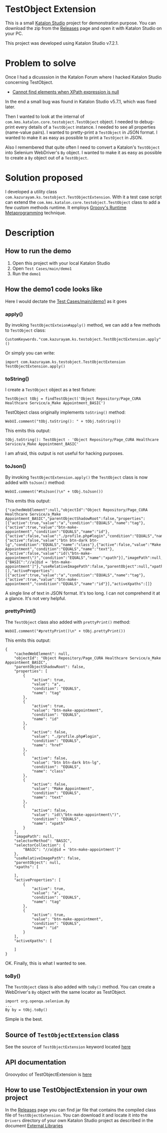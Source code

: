 TestObject Extension
====

This is a small [Katalon Studio](https://www.katalon.com/) project for demonstration purpose.
You can download the zip from the [Releases](https://github.com/kazurayam/TestObjectExtension/releases) page
and open it with Katalon Studio on your PC.

This project was developed using Katalon Studio v7.2.1.

# Problem to solve

Once I had a dicusssion in the Katalon Forum where I hacked Katalon Studio concerning TestObject.

- [Cannot find elements when XPath expression is null](https://forum.katalon.com/t/cannot-find-elements-when-xpath-expression-is-null/13840)

In the end a small bug was found in Katalon Studio v5.7.1, which was fixed later.

Then I wanted to look at the internal of `com.kms.katalon.core.testobject.TestObject` object.
I needed to debug-print every details of a `TestObject` instance.
I needed to see all properties (name-value pairs).
I wanted to pretty-print a `TestObject` in JSON format.
I wanted to make it as easy as possible to print a `TestOject` in JSON.

Also I remembered that quite often I need to convert a Katalon's `TestObject` into Selenium WebDriver's `By` object.
I wanted to make it as easy as possible to create a `By` object out of a `TestObject`.

# Solution proposed

I developed a utility class `com.kazurayam.ks.testobject.TestObjectExtension`.
With it a test case script can extend the `com.kms.katalon.core.testobject.TestObject` class to add a few custom methods runtime.
It employs [Groovy's Runtime Metaprogramming](https://groovy-lang.org/metaprogramming.html) technique.



# Description

## How to run the demo

1. Open this project with your local Katalon Studio
2. Open `Test Cases/main/demo1`
3. Run the `demo1`



## How the demo1 code looks like

Here I would dectate the [Test Cases/main/demo1](Scripts/main/demo1/Script1584390825818.groovy) as it goes


### apply()

By invoking `TestObjectExteion#apply()` method, we can add a few methods to `TestObject` class:
```
CustomKeywords."com.kazurayam.ks.testobject.TestObjectExtension.apply"()
```

Or simply you can write:
```
import com.kazurayam.ks.testobject.TestObjectExtension
TestObjectExtension.apply()
```

### toString()

I create a `TestObject` object as a test fixture:
```
TestObject tObj = findTestObject('Object Repository/Page_CURA Healthcare Service/a_Make Appointment_BASIC')
```

TestObject class originally implements `toString()` method:
```
WebUI.comment("tObj.toString(): " + tObj.toString())
```
This emits this output:
```
tObj.toString(): TestObject - 'Object Repository/Page_CURA Healthcare Service/a_Make Appointment_BASIC'
```

I am afraid, this output is not useful for hacking purposes.

### toJson()

By invoking `TestObjectExtension.apply()` the `TestObject` class is now added with `toJson()` method:

```
WebUI.comment("#toJson()\n" + tObj.toJson())
```
This emits this output:
```
{"cachedWebElement":null,"objectId":"Object Repository/Page_CURA Healthcare Service/a_Make Appointment_BASIC","parentObjectShadowRoot":false,"properties":[{"active":true,"value":"a","condition":"EQUALS","name":"tag"},{"active":true,"value":"btn-make-appointment","condition":"EQUALS","name":"id"},{"active":false,"value":"./profile.php#login","condition":"EQUALS","name":"href"},{"active":false,"value":"btn btn-dark btn-lg","condition":"EQUALS","name":"class"},{"active":false,"value":"Make Appointment","condition":"EQUALS","name":"text"},{"active":false,"value":"id(\"btn-make-appointment\")","condition":"EQUALS","name":"xpath"}],"imagePath":null,"selectorMethod":"BASIC","selectorCollection":{"BASIC":"//a[@id = 'btn-make-appointment']"},"useRelativeImagePath":false,"parentObject":null,"xpaths":[],"activeProperties":[{"active":true,"value":"a","condition":"EQUALS","name":"tag"},{"active":true,"value":"btn-make-appointment","condition":"EQUALS","name":"id"}],"activeXpaths":[]}
```

A single line of text in JSON format. It's too long. I can not comprehend it at a glance. It's not very helpful.

### prettyPrint()

The `TestObject` class also added with `prettyPrint()` method:
```
WebUI.comment("#prettyPrint()\n" + tObj.prettyPrint())
```
This emits this output:
```
{
    "cachedWebElement": null,
    "objectId": "Object Repository/Page_CURA Healthcare Service/a_Make Appointment_BASIC",
    "parentObjectShadowRoot": false,
    "properties": [
        {
            "active": true,
            "value": "a",
            "condition": "EQUALS",
            "name": "tag"
        },
        {
            "active": true,
            "value": "btn-make-appointment",
            "condition": "EQUALS",
            "name": "id"
        },
        {
            "active": false,
            "value": "./profile.php#login",
            "condition": "EQUALS",
            "name": "href"
        },
        {
            "active": false,
            "value": "btn btn-dark btn-lg",
            "condition": "EQUALS",
            "name": "class"
        },
        {
            "active": false,
            "value": "Make Appointment",
            "condition": "EQUALS",
            "name": "text"
        },
        {
            "active": false,
            "value": "id(\"btn-make-appointment\")",
            "condition": "EQUALS",
            "name": "xpath"
        }
    ],
    "imagePath": null,
    "selectorMethod": "BASIC",
    "selectorCollection": {
        "BASIC": "//a[@id = 'btn-make-appointment']"
    },
    "useRelativeImagePath": false,
    "parentObject": null,
    "xpaths": [

    ],
    "activeProperties": [
        {
            "active": true,
            "value": "a",
            "condition": "EQUALS",
            "name": "tag"
        },
        {
            "active": true,
            "value": "btn-make-appointment",
            "condition": "EQUALS",
            "name": "id"
        }
    ],
    "activeXpaths": [

    ]
}
```
OK. Finally, this is what I wanted to see.

### toBy()

The `TestObject` class is also added with `toBy()` method.  You can create a WebDriver's `By` object with the same locator as TestObject.

```
import org.openqa.selenium.By
...
By by = tObj.toBy()
```

Simple is the best.

## Source of `TestObjectExtension` class

See the source of `TestObjectExtension` keyword located [here](./Keywords/com/kazurayam/ks/testobject/)

## API documentation

Groovydoc of TestObjectExtension is [here](./docs/api/index.html)

## How to use TestObjectExtension in your own project

In the [Releases](https://github.com/kazurayam/TestObjectExtension/releases) page
you can find jar file that contains the compiled class file of `TestObjectExtension`.
You can download it and locate it into the `Drivers` directory of your own Katalon Studio project
as described in the document [External Libraries](https://docs.katalon.com/katalon-studio/docs/external-libraries.html)
